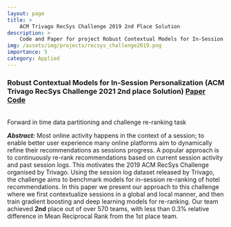 ```yaml
---
layout: page
title: >
    ACM Trivago RecSys Challenge 2019 2nd Place Solution
description: >
    Code and Paper for project Robust Contextual Models for In-Session Personalization (ACM Trivago RecSys Challenge 2019 2nd place Solution)
img: /assets/img/projects/recsys_challenge2019.png
importance: 5
category: Applied
---
```


### Robust Contextual Models for In-Session Personalization (ACM **Trivago** RecSys Challenge 2021 **2nd** place Solution) [Paper](/assets/pdf/recsys2019_challenge.pdf) [Code](https://github.com/layer6ai-labs/RecSys2019)

<br />

<div class="row">
    <div class="col-sm mt-3 mt-md-0">
        <img class="img-fluid rounded z-depth-1" src="{{ '/assets/img/projects/recsys_challenge2019.png' | relative_url }}" alt="" title="Data Partition"/>
    </div>
</div>
<div class="caption">
    Forward in time data partitioning and challenge re-ranking task
</div>

***Abstract:*** Most online activity happens in the context of a session; to enable better user experience many online platforms aim to dynamically refine their recommendations as sessions progress. A popular approach is to continuously re-rank recommendations based on current session activity and past session logs. This motivates
the 2019 ACM RecSys Challenge organised by Trivago. Using the session log dataset released by Trivago, the challenge aims to benchmark models for in-session re-ranking of hotel recommendations. In this paper we present our approach to this challenge where we first contextualize sessions in a global and local manner, and then train gradient boosting and deep learning models for re-ranking. Our team achieved **2nd** place out of over 570 teams, with less than 0.3% relative difference in Mean Reciprocal Rank from the 1st place team.